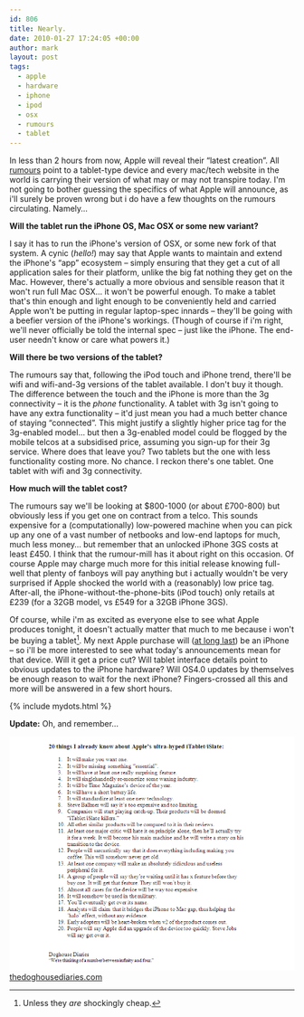 ```yaml
---
id: 806
title: Nearly.
date: 2010-01-27 17:24:05 +00:00
author: mark
layout: post
tags:
  - apple
  - hardware
  - iphone
  - ipod
  - osx
  - rumours
  - tablet
---
```

In less than 2 hours from now, Apple will reveal their &#8220;latest creation&#8221;. All [rumours](http://www.macrumors.com/2010/01/26/the-apple-tablet-rumor-roundup/) point to a tablet-type device and every mac/tech website in the world is carrying their version of what may or may not transpire today. I'm not going to bother guessing the specifics of what Apple will announce, as i'll surely be proven wrong but i do have a few thoughts on the rumours circulating. Namely&#8230;

**Will the tablet run the iPhone OS, Mac OSX or some new variant?**

I say it has to run the iPhone's version of OSX, or some new fork of that system. A cynic (_hello!_) may say that Apple wants to maintain and extend the iPhone's &#8220;app&#8221; ecosystem &#8211; simply ensuring that they get a cut of all application sales for their platform, unlike the big fat nothing they get on the Mac. However, there's actually a more obvious and sensible reason that it won't run full Mac OSX&#8230; it won't be powerful enough. To make a tablet that's thin enough and light enough to be conveniently held and carried Apple won't be putting in regular laptop-spec innards &#8211; they'll be going with a beefier version of the iPhone's workings. (Though of course if i'm right, we'll never officially be told the internal spec &#8211; just like the iPhone. The end-user needn't know or care what powers it.)

**Will there be two versions of the tablet?**

The rumours say that, following the iPod touch and iPhone trend, there'll be wifi and wifi-and-3g versions of the tablet available. I don't buy it though. The difference between the touch and the iPhone is more than the 3g connectivity &#8211; it is the _phone_ functionality. A tablet with 3g isn't going to have any extra functionality &#8211; it'd just mean you had a much better chance of staying &#8220;connected&#8221;. This might justify a slightly higher price tag for the 3g-enabled model&#8230; but then a 3g-enabled model could be flogged by the mobile telcos at a subsidised price, assuming you sign-up for their 3g service. Where does that leave you? Two tablets but the one with less functionality costing more. No chance. I reckon there's one tablet. One tablet with wifi and 3g connectivity.

**How much will the tablet cost?**

The rumours say we'll be looking at $800-1000 (or about £700-800) but obviously less if you get one on contract from a telco. This sounds expensive for a (computationally) low-powered machine when you can pick up any one of a vast number of netbooks and low-end laptops for much, much less money&#8230; but remember that an unlocked iPhone 3GS costs at least £450. I think that the rumour-mill has it about right on this occasion. Of course Apple may charge much more for this initial release knowing full-well that plenty of fanboys will pay anything but i actually wouldn't be very surprised if Apple shocked the world with a (reasonably) low price tag. After-all, the iPhone-without-the-phone-bits (iPod touch) only retails at £239 (for a 32GB model, vs £549 for a 32GB iPhone 3GS).

Of course, while i'm as excited as everyone else to see what Apple produces tonight, it doesn't actually matter that much to me because i won't be buying a tablet[^fn-tightbastard]. My next Apple purchase will ([at long last](http://www.sallonoroff.co.uk/blog/2009/10/decisions-decisions/)) be an iPhone &#8211; so i'll be more interested to see what today's announcements mean for that device. Will it get a price cut? Will tablet interface details point to obvious updates to the iPhone hardware? Will OS4.0 updates by themselves be enough reason to wait for the next iPhone? Fingers-crossed all this and more will be answered in a few short hours.

[^fn-tightbastard]: Unless they _are_ shockingly cheap.

{% include mydots.html %}

**Update:** Oh, and remember&#8230;

![doghouse diaries tablet](/images/fromwp/2010/01/doghouse-diaries-tablet.png)
[thedoghousediaries.com](http://www.thedoghousediaries.com/?p=1234)
